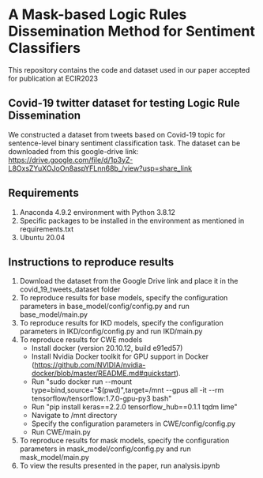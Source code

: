 # A Mask-based Logic Rules Dissemination Method for Sentiment Classifiers
This repository contains the code and dataset used in our paper accepted for publication at ECIR2023

## Covid-19 twitter dataset for testing Logic Rule Dissemination
We constructed a dataset from tweets based on Covid-19 topic for sentence-level binary sentiment classification task. The dataset can be downloaded from this google-drive link: https://drive.google.com/file/d/1p3yZ-L8OxsZYuXOJoOn8aspYFLnn68b_/view?usp=share_link

## Requirements
1) Anaconda 4.9.2 environment with Python 3.8.12
2) Specific packages to be installed in the environment as mentioned in requirements.txt
3) Ubuntu 20.04

## Instructions to reproduce results
1) Download the dataset from the Google Drive link and place it in the covid_19_tweets_dataset folder
2) To reproduce results for base models, specify the configuration parameters in base_model/config/config.py and run base_model/main.py
3) To reproduce results for IKD models, specify the configuration parameters in IKD/config/config.py and run IKD/main.py
4) To reproduce results for CWE models 
   - Install docker (version 20.10.12, build e91ed57)
   - Install Nvidia Docker toolkit for GPU support in Docker (https://github.com/NVIDIA/nvidia-docker/blob/master/README.md#quickstart).
   - Run "sudo docker run --mount type=bind,source="$(pwd)",target=/mnt --gpus all -it --rm tensorflow/tensorflow:1.7.0-gpu-py3 bash"
   - Run "pip install keras==2.2.0 tensorflow_hub==0.1.1 tqdm lime"
   - Navigate to /mnt directory
   - Specify the configuration parameters in CWE/config/config.py
   - Run CWE/main.py
6) To reproduce results for mask models, specify the configuration parameters in mask_model/config/config.py and run mask_model/main.py
7) To view the results presented in the paper, run analysis.ipynb

